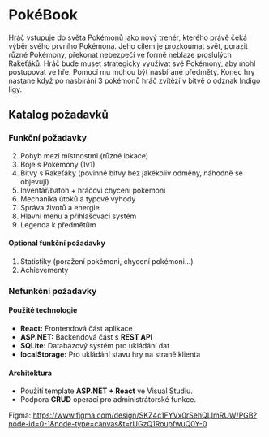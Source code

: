 # PokéBook

Hráč vstupuje do světa Pokémonů jako nový trenér, kterého právě čeká výběr svého prvního Pokémona. Jeho cílem je prozkoumat svět, porazit různé Pokémony, překonat nebezpečí ve formě neblaze proslulých Rakeťáků. Hráč bude muset strategicky využívat své Pokémony, aby mohl postupovat ve hře. Pomocí mu mohou být nasbírané předměty. Konec hry nastane když po nasbírání 3 pokémonů hráč zvítězí v bitvě o odznak Indigo ligy.

## Katalog požadavků


### Funkční požadavky
2. Pohyb mezi místnostmi (různé lokace)
3. Boje s Pokémony (1v1)
4. Bitvy s Rakeťáky (povinné bitvy bez jakékoliv odměny, náhodně se objevují)
5. Inventář/batoh + hráčovi chycení pokémoni 
6. Mechanika útoků a typové výhody
7. Správa životů a energie
8. Hlavní menu a přihlašovací systém
9. Legenda k předmětům

#### Optional funkční požadavky
1. Statistiky (poražení pokémoni, chycení pokémoni...)
2. Achievementy




### Nefunkční požadavky


#### Použité technologie
   - **React:** Frontendová část aplikace
   - **ASP.NET:** Backendová část s **REST API**
   - **SQLite:** Databázový systém pro ukládání dat
   - **localStorage:** Pro ukládání stavu hry na straně klienta

#### Architektura
   - Použití template **ASP.NET + React** ve Visual Studiu.
   - Podpora **CRUD** operací pro administrátorské funkce.


Figma: https://www.figma.com/design/SKZ4c1FYVx0rSehQLImRUW/PGB?node-id=0-1&node-type=canvas&t=rUGzQ1RoupfwuQ0Y-0
   
